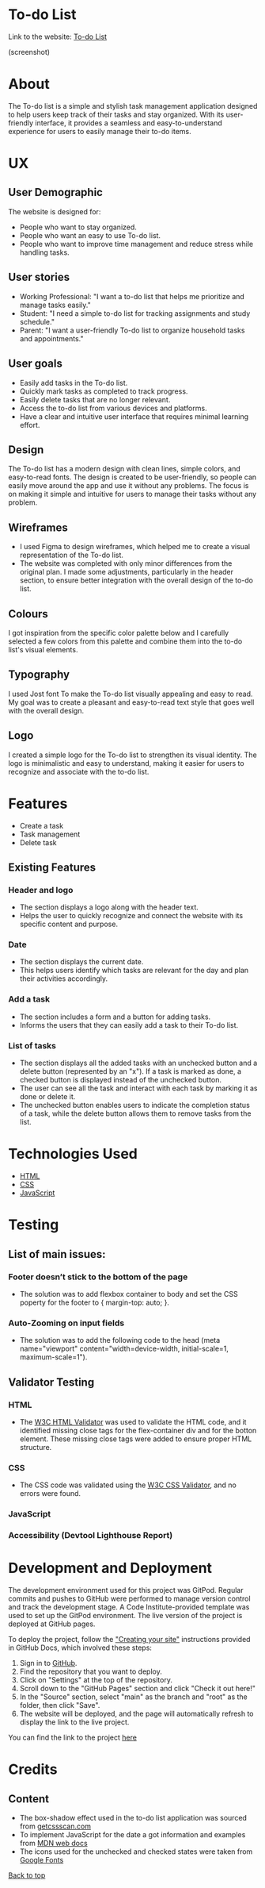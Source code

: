 # To-do List
Link to the website: [To-do List](https://cardan22.github.io/to-do-list/)

(screenshot)

# About
The To-do list is a simple and stylish task management application designed to help users keep track of their tasks and stay organized. With its user-friendly interface, it provides a seamless and easy-to-understand experience for users to easily manage their to-do items.

# UX

## User Demographic
The website is designed for:
* People who want to stay organized.
* People who want an easy to use To-do list.
* People who want to improve time management and reduce stress while handling tasks.

## User stories
* Working Professional: "I want a to-do list that helps me prioritize and manage tasks easily."
* Student: "I need a simple to-do list for tracking assignments and study schedule."
* Parent: "I want a user-friendly To-do list to organize household tasks and appointments."

## User goals
* Easily add tasks in the To-do list.
* Quickly mark tasks as completed to track progress.
* Easily delete tasks that are no longer relevant.
* Access the to-do list from various devices and platforms. 
* Have a clear and intuitive user interface that requires minimal learning effort.

## Design
The To-do list has a modern design with clean lines, simple colors, and easy-to-read fonts. The design is created to be user-friendly, so people can easily move around the app and use it without any problems. The focus is on making it simple and intuitive for users to manage their tasks without any problem.

## Wireframes
* I used Figma to design wireframes, which helped me to create a visual representation of the To-do list.
* The website was completed with only minor differences from the original plan. I made some adjustments, particularly in the header section, to ensure better integration with the overall design of the to-do list.

## Colours
I got inspiration from the specific color palette below and I carefully selected a few colors from this palette and combine them into the to-do list's visual elements.

## Typography
I used Jost font To make the To-do list visually appealing and easy to read. My goal was to create a pleasant and easy-to-read text style that goes well with the overall design.

## Logo
I created a simple logo for the To-do list to strengthen its visual identity. The logo is minimalistic and easy to understand, making it easier for users to recognize and associate with the to-do list.

# Features
* Create a task
* Task management
* Delete task

## Existing Features

### Header and logo
* The section displays a logo along with the header text.
* Helps the user to quickly recognize and connect the website with its specific content and purpose.

### Date 
* The section displays the current date.
* This helps users identify which tasks are relevant for the day and plan their activities accordingly.

### Add a task
* The section includes a form and a button for adding tasks.
* Informs the users that they can easily add a task to their To-do list.

### List of tasks
* The section displays all the added tasks with an unchecked button and a delete button (represented by an "x"). If a task is marked as done, a checked button is displayed instead of the unchecked button.
* The user can see all the task and interact with each task by marking it as done or delete it.
* The unchecked button enables users to indicate the completion status of a task, while the delete button allows them to remove tasks from the list.

# Technologies Used
* [HTML](https://sv.wikipedia.org/wiki/HTML)
* [CSS](https://sv.wikipedia.org/wiki/Cascading_Style_Sheets)
* [JavaScript](https://sv.wikipedia.org/wiki/Javascript)

# Testing

## List of main issues:

### Footer doesn’t stick to the bottom of the page
* The solution was to add flexbox container to body and set the CSS poperty for the footer to { margin-top: auto; }.

### Auto-Zooming on input fields
* The solution was to add the following code to the head (meta name="viewport" content="width=device-width, initial-scale=1, maximum-scale=1"). 

## Validator Testing

### HTML
* The [W3C HTML Validator](https://validator.w3.org/) was used to validate the HTML code, and it identified missing close tags for the flex-container div and for the botton element. These missing close tags were added to ensure proper HTML structure.

### CSS
* The CSS code was validated using the [W3C CSS Validator](https://jigsaw.w3.org/css-validator/), and no errors were found.

### JavaScript

### Accessibility (Devtool Lighthouse Report)

# Development and Deployment

The development environment used for this project was GitPod. Regular commits and pushes to GitHub were performed to manage version control and track the development stage. A Code Institute-provided template was used to set up the GitPod environment. The live version of the project is deployed at GitHub pages.

To deploy the project, follow the ["Creating your site"](https://docs.github.com/en/pages/getting-started-with-github-pages/creating-a-github-pages-site#creating-your-site) instructions provided in GitHub Docs, which involved these steps:
1.	Sign in to [GitHub](https://github.com/).
2.	Find the repository that you want to deploy.
3.	Click on "Settings" at the top of the repository.
4.	Scroll down to the "GitHub Pages" section and click "Check it out here!"
5.	In the "Source" section, select "main" as the branch and "root" as the folder, then click "Save".
6.	The website will be deployed, and the page will automatically refresh to display the link to the live project.

You can find the link to the project [here](https://cardan22.github.io/to-do-list/)


# Credits

## Content
* The box-shadow effect used in the to-do list application was sourced from [getcssscan.com](https://getcssscan.com/css-box-shadow-examples)
* To implement JavaScript for the date a got information and examples from [MDN web docs](https://developer.mozilla.org/en-US/docs/Web/JavaScript/Reference/Global_Objects/Date/toLocaleDateString)
* The icons used for the unchecked and checked states were taken from [Google Fonts](https://fonts.google.com/icons)

[Back to top](#to-do-list)